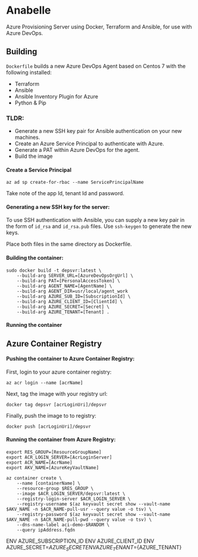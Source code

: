 # Anabelle
Azure Provisioning Server using Docker, Terraform and Ansible, for use with Azure DevOps.

## Building

`Dockerfile` builds a new Azure DevOps Agent based on Centos 7 with the following installed:

- Terraform
- Ansible
- Ansible Inventory Plugin for Azure
- Python & Pip

### TLDR:

 - Generate a new SSH key pair for Ansible authentication on your new machines.
 - Create an Azure Service Principal to authenticate with Azure.
 - Generate a PAT within Azure DevOps for the agent.
 - Build the image

#### Create a Service Principal
`az ad sp create-for-rbac --name ServicePrincipalName`

Take note of the app Id, tenant Id and password.

#### Generating a new SSH key for the server:
To use SSH authentication with Ansible, you can supply a new key pair in the form of `id_rsa` and `id_rsa.pub` files. Use `ssh-keygen` to generate the new keys.

Place both files in the same directory as Dockerfile.


#### Building the container:

```    
sudo docker build -t depsvr:latest \
    --build-arg SERVER_URL=[AzureDevOpsOrgUrl] \
    --build-arg PAT=[PersonalAccessToken] \
    --build-arg AGENT_NAME=[AgentName] \
    --build-arg AGENT_DIR=usr/local/agent_work
    --build-arg AZURE_SUB_ID=[SubscriptionId] \
    --build-arg AZURE_CLIENT_ID=[ClientId] \
    --build-arg AZURE_SECRET=[Secret] \
    --build-arg AZURE_TENANT=[Tenant] .
```

#### Running the container



## Azure Container Registry

#### Pushing the container to Azure Container Registry:
First, login to your azure container registry:

`az acr login --name [acrName]`

Next, tag the image with your registry url:

`docker tag depsvr [acrLoginUri]/depsvr`

Finally, push the image to to registry:

`docker push [acrLoginUri]/depsvr`


#### Running the container from Azure Registry:

```
export RES_GROUP=[ResourceGroupName]
export ACR_LOGIN_SERVER=[AcrLoginServer]
export ACR_NAME=[AcrName]
export AKV_NAME=[AzureKeyVaultName]

az container create \
    --name [containerName] \
    --resource-group $RES_GROUP \
    --image $ACR_LOGIN_SERVER/depsvr:latest \
    --registry-login-server $ACR_LOGIN_SERVER \
    --registry-username $(az keyvault secret show --vault-name $AKV_NAME -n $ACR_NAME-pull-usr --query value -o tsv) \
    --registry-password $(az keyvault secret show --vault-name $AKV_NAME -n $ACR_NAME-pull-pwd --query value -o tsv) \
    --dns-name-label aci-demo-$RANDOM \
    --query ipAddress.fqdn
```



ENV AZURE_SUBSCRIPTION_ID
ENV AZURE_CLIENT_ID
ENV AZURE_SECRET=${AZURE_SECRET}
ENV AZURE_TENANT=${AZURE_TENANT}